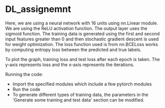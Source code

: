 # DL_assignemnt
Here, we are using a neural network with 16 units using nn.Linear module. We are using the ReLU activation function. The output layer uses the sigmoid function.
The training data is generated using the first and second input features greater than 0 and then stochastic gradient descent is used for weight optimization. The loss function used is from nn.BCELoss works by computing entropy loss between the predicted and true labels.

To plot the graph, training loss and test loss after each epoch is taken. The y-axis represents loss and the x-axis represents the iterations.

Running the code:
* Import the specified modules which include a few pytorch modules
* Run the code
* To generate different types of training data, the parameters in the 'Generate some training and test data' section can be modified.
